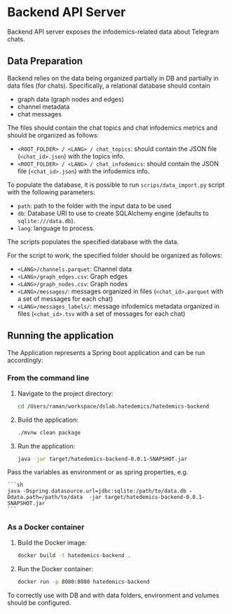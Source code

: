 # Backend API Server

Backend API server exposes the infodemics-related data about Telegram chats.

## Data Preparation

Backend relies on the data being organized partially in  DB and partially in data files (for chats).
Specifically, a relational database should contain

- graph data (graph nodes and edges)
- channel metadata
- chat messages

The files should contain the chat topics and chat infodemics metrics and should be organized as follows:

- ``<ROOT_FOLDER> / <LANG> / chat_topics``: should contain the JSON file (``<chat_id>.json``) with the topics info.
- ``<ROOT_FOLDER> / <LANG> / chat_infodemics``: should contain the JSON file (``<chat_id>.json``) with the infodemics info.

To populate the database, it is possible to run ``scrips/data_import.py`` script with the following parameters:

- ``path``: path to the folder with the input data to be used
- ``db``: Database URI to use to create SQLAlchemy engine (defaults to ``sqlite:///data.db``).
- ``lang``: language to process.

The scripts populates the specified database with the data.

For the script to work, the specified folder should be organized as follows:

- ``<LANG>/channels.parquet``: Channel data
- ``<LANG>/graph_edges.csv``: Graph edges
- ``<LANG>/graph_nodes.csv``: Graph nodes
- ``<LANG>/messages/``: messages organized in files (``<chat_id>.parquet`` with a set of messages for each chat)
- ``<LANG>/messages_labels/``: message infodemics metadata organized in files (``<chat_id>.tsv`` with a set of messages for each chat)

## Running the application

The Application represents a Spring boot application and can be run accordingly:

### From the command line

1. Navigate to the project directory:
    ```sh
    cd /Users/raman/workspace/dslab.hatedemics/hatedemics-backend
    ```

2. Build the application:
    ```sh
    ./mvnw clean package
    ```

3. Run the application:
    ```sh
    java -jar target/hatedemics-backend-0.0.1-SNAPSHOT.jar
    ```

Pass the variables as environment or as spring properties, e.g.

    ```sh
    java -Dspring.datasource.url=jdbc:sqlite:/path/to/data.db -Ddata.path=/path/to/data  -jar target/hatedemics-backend-0.0.1-SNAPSHOT.jar
    ```


### As a Docker container

1. Build the Docker image:
    ```sh
    docker build -t hatedemics-backend .
    ```

2. Run the Docker container:
    ```sh
    docker run -p 8080:8080 hatedemics-backend
    ```
To correctly use with DB and with data folders, environment and volumes should be configured.